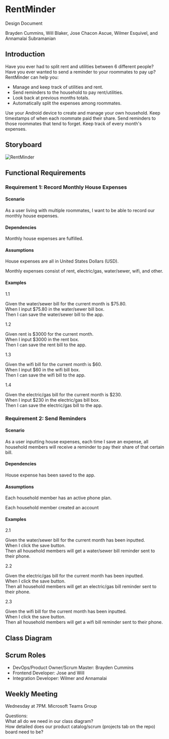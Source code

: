 # RentMinder
Design Document  
  
Brayden Cummins, Will Blaker, Jose Chacon Ascue, Wilmer Esquivel, and Annamalai Subramanian

## Introduction
Have you ever had to split rent and utilities between 6 different people? Have you ever wanted to send a reminder to your roommates to pay up? RentMinder can help you:
  
* Manage and keep track of utilities and rent.
* Send reminders to the household to pay rent/utilities.
* Look back at previous months totals.
* Automatically split the expenses among roommates.
  
Use your Android device to create and manage your own household. Keep timestamps of when each roommate paid their share. Send reminders to those roommates that tend to forget. Keep track of every month's expenses.
## Storyboard

![RentMinder](https://user-images.githubusercontent.com/112514952/214733059-0a0e8303-5f76-4973-9c1f-d5545adeb427.png)

## Functional Requirements

### Requirement 1: Record Monthly House Expenses
#### Scenario
As a user living with multiple roommates, I want to be able to record our monthly house expenses.
  
#### Dependencies
Monthly house expenses are fulfilled.
  
#### Assumptions
House expenses are all in United States Dollars (USD).
  
Monthly expenses consist of rent, electric/gas, water/sewer, wifi, and other.
  
#### Examples
1.1
  
Given the water/sewer bill for the current month is $75.80.  
When I input $75.80 in the water/sewer bill box.  
Then I can save the water/sewer bill to the app.
  
1.2
  
Given rent is $3000 for the current month.  
When I input $3000 in the rent box.  
Then I can save the rent bill to the app.  
  
1.3
  
Given the wifi bill for the current month is $60.  
When I input $60 in the wifi bill box.  
Then I can save the wifi bill to the app.  
  
1.4
  
Given the electric/gas bill for the current month is $230.  
When I input $230 in the electric/gas bill box.  
Then I can save the electric/gas bill to the app.
  
### Requirement 2: Send Reminders

#### Scenario
As a user inputting house expenses, each time I save an expense, all household members will receive a reminder to pay their share of that certain bill.
  
#### Dependencies
House expense has been saved to the app. 
  
#### Assumptions
Each household member has an active phone plan.
  
Each household member created an account
  
#### Examples
2.1
  
Given the water/sewer bill for the current month has been inputted.  
When I click the save button.  
Then all household members will get a water/sewer bill reminder sent to their phone.
  
2.2 
  
Given the electric/gas bill for the current month has been inputted.  
When I click the save button.  
Then all household members will get an electric/gas bill reminder sent to their phone.
  
2.3 
  
Given the wifi bill for the current month has been inputted.  
When I click the save button.  
Then all household members will get a wifi bill reminder sent to their phone.
  
## Class Diagram

## Scrum Roles
* DevOps/Product Owner/Scrum Master: Brayden Cummins
* Frontend Developer: Jose and Will
* Integration Developer: Wilmer and Annamalai

## Weekly Meeting
Wednesday at 7PM. Microsoft Teams Group

Questions:  
What all do we need in our class diagram?  
How detailed does our product catalog/scrum (projects tab on the repo) board need to be?


